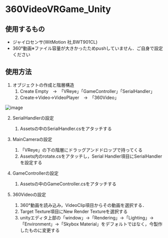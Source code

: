 # 360VideoVRGame_Unity
## 使用するもの
- ジャイロセンサ(WitMotion 社,BWT901CL)
- 360°動画※ファイル容量が大きかったためpushしていません．ご自身で設定ください
## 使用方法
1. オブジェクトの作成と階層構造
    1. Create Empty　→　「VReye」「GameController」「SerialHandler」
    1. Create→Video→VideoPlayer　→　「360Video」

![image](https://github.com/takumi765/360VideoVRGame_Unity/assets/82143606/527fbfb2-26a5-430b-b8df-35643573fe84)

2. SerialHandlerの設定
    1. Assetsの中のSerialHandler.csをアタッチする

3. MainCameraの設定
    1. 「VReye」の下の階層にドラッグアンドドロップで持ってくる
    1. Assets内のrotate.csをアタッチし，Serial Handler項目にSerialHandlerを設定する

4. GameControllerの設定
    1. Assetsの中のGameController.csをアタッチする

5. 360Videoの設定
    1. 360°動画を読み込み，VideoClip項目からその動画を選択する．
    1. Target Texture項目にNew Render Textureを選択する
    2. unityエディタ上部の「window」→「Rendering」→「Lighting」→「Environment」→「Skybox Material」をデフォルトではなく，今製作したものに変更する

